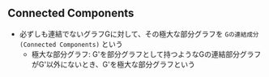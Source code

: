 ## Connected Components

- 必ずしも連結でないグラフGに対して、その極大な部分グラフを `Gの連結成分 (Connected Components)` という
  - 極大な部分グラフ: G'を部分グラフとして持つようなGの連結部分グラフがG'以外にないとき、G'を極大な部分グラフという
